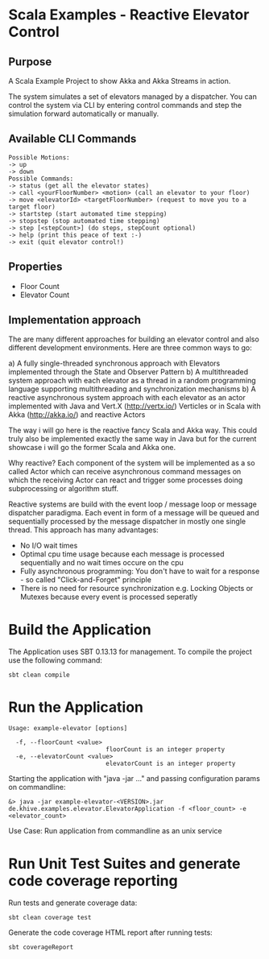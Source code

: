 Scala Examples - Reactive Elevator Control
==========================================

Purpose
-------
A Scala Example Project to show Akka and Akka Streams in action.

The system simulates a set of elevators managed by a dispatcher. You can control the system via CLI
by entering control commands and step the simulation forward automatically or manually.

Available CLI Commands
----------------------

```
Possible Motions:
-> up
-> down
Possible Commands:
-> status (get all the elevator states)
-> call <yourFloorNumber> <motion> (call an elevator to your floor)
-> move <elevatorId> <targetFloorNumber> (request to move you to a target floor)
-> startstep (start automated time stepping)
-> stopstep (stop automated time stepping)
-> step [<stepCount>] (do steps, stepCount optional)
-> help (print this peace of text :-)
-> exit (quit elevator control!)
```

Properties
----------
- Floor Count
- Elevator Count

Implementation approach
-----------------------

The are many different approaches for building an elevator control and also different 
development environments. Here are three common ways to go: 

a)  A fully single-threaded synchronous approach with Elevators implemented through the State and Observer Pattern
b)  A multithreaded system approach with each elevator as a thread in a random programming language
    supporting multithreading and synchronization mechanisms
b)  A reactive asynchronous system approach with each elevator as an actor implemented with Java and Vert.X (http://vertx.io/)
    Verticles or in Scala with Akka (http://akka.io/) and reactive Actors

The way i will go here is the reactive fancy Scala and Akka way. This could truly also be implemented exactly the same way
in Java but for the current showcase i will go the former Scala and Akka one.

Why reactive?
Each component of the system will be implemented as a so called Actor which can receive asynchronous command messages
on which the receiving Actor can react and trigger some processes doing subprocessing or algorithm stuff.

Reactive systems are build with the event loop / message loop or message dispatcher paradigma. Each event in form of
a message will be queued and sequentially processed by the message dispatcher in mostly one single thread. This approach
has many advantages:
- No I/O wait times
- Optimal cpu time usage because each message is processed sequentially and no wait times occure on the cpu
- Fully asynchronous programming: You don't have to wait for a response - so called "Click-and-Forget" principle
- There is no need for resource synchronization e.g. Locking Objects or Mutexes because every event is processed seperatly

Build the Application
=====================

The Application uses SBT 0.13.13 for management. To compile the project use the following command:

```
sbt clean compile
```

Run the Application
===================

```
Usage: example-elevator [options]

  -f, --floorCount <value>
                           floorCount is an integer property
  -e, --elevatorCount <value>
                           elevatorCount is an integer property
```

Starting the application with "java -jar ..." and passing configuration params on commandline:

```
&> java -jar example-elevator-<VERSION>.jar de.khive.examples.elevator.ElevatorApplication -f <floor_count> -e <elevator_count>
```

Use Case: Run application from commandline as an unix service

Run Unit Test Suites and generate code coverage reporting
=========================================================

Run tests and generate coverage data:
```
sbt clean coverage test
```

Generate the code coverage HTML report after running tests:
```
sbt coverageReport
```